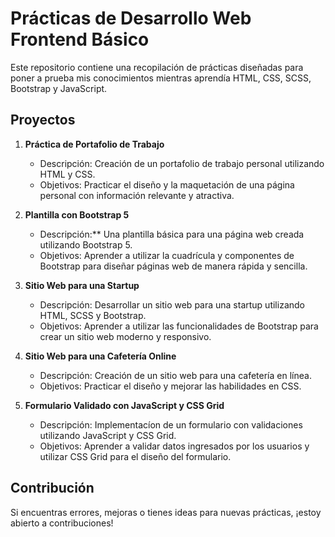 # Prácticas de Desarrollo Web Frontend Básico

Este repositorio contiene una recopilación de prácticas diseñadas para poner a prueba mis conocimientos mientras aprendía HTML, CSS, SCSS, Bootstrap y JavaScript.

## Proyectos

1. **Práctica de Portafolio de Trabajo**
   - Descripción: Creación de un portafolio de trabajo personal utilizando HTML y CSS.
   - Objetivos: Practicar el diseño y la maquetación de una página personal con información relevante y atractiva.

2. **Plantilla con Bootstrap 5**
   - Descripción:** Una plantilla básica para una página web creada utilizando Bootstrap 5.
   - Objetivos: Aprender a utilizar la cuadrícula y componentes de Bootstrap para diseñar páginas web de manera rápida y sencilla.

3. **Sitio Web para una Startup**
   - Descripción: Desarrollar un sitio web para una startup utilizando HTML, SCSS y Bootstrap.
   - Objetivos: Aprender a utilizar las funcionalidades de Bootstrap para crear un sitio web moderno y responsivo.

4. **Sitio Web para una Cafetería Online**
   - Descripción: Creación de un sitio web para una cafetería en línea.
   - Objetivos: Practicar el diseño y mejorar las habilidades en CSS.

5. **Formulario Validado con JavaScript y CSS Grid**
   - Descripción: Implementacíon de un formulario con validaciones utilizando JavaScript y CSS Grid.
   - Objetivos: Aprender a validar datos ingresados por los usuarios y utilizar CSS Grid para el diseño del formulario.

## Contribución

Si encuentras errores, mejoras o tienes ideas para nuevas prácticas, ¡estoy abierto a contribuciones!
